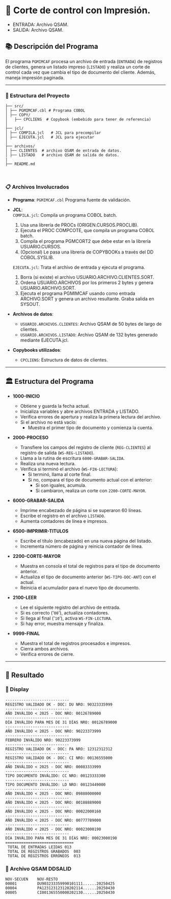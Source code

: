 # 📄 Corte de control con Impresión.
  - ENTRADA: Archivo QSAM. 
  - SALIDA: Archivo QSAM.
## 📚 Descripción del Programa
El programa `PGMIMCAF` procesa un archivo de entrada (`ENTRADA`) de registros de clientes, genera un listado impreso (`LISTADO`) y realiza un corte de control cada vez que cambia el tipo de documento del cliente. Además, maneja impresión paginada.

---

### 🚀 Estructura del Proyecto

```
├── src/
│ ├── PGMIMCAF.cbl # Programa COBOL 
│ ├── COPY/
│   ├── CPCLIENS  # Copybook (embebido para tener de referencia)
│
├── jcl/
│ ├── COMPILA.jcl   # JCL para precompilar
│ ├── EJECUTA.jcl   # JCL para ejecutar
│
├── archivos/
│ ├── CLIENTES  # archivo QSAM de entrada de datos.
│ ├── LISTADO   # archivo QSAM de salida de datos.
|
├── README.md
```
</br>

### 📋 Archivos Involucrados

- **Programa**: `PGMIMCAF.cbl` Programa fuente de validación.
- **JCL**: \
`COMPILA.jcl`: Compila un programa COBOL batch.
  1. Usa una librería de PROCs (ORIGEN.CURSOS.PROCLIB).
  2. Ejecuta el PROC COMPCOTE, que compila un programa COBOL batch.
  3. Compila el programa PGMCORT2 que debe estar en la librería USUARIO.CURSOS.
  4. (Opcional) Le pasa una librería de COPYBOOKs a través del DD COBOL.SYSLIB. 

  `EJECUTA.jcl`: Trata el archivo de entrada y ejecuta el programa.
  1. Borra (si existe) el archivo USUARIO.ARCHIVO.CLIENTES.SORT.
  2. Ordena USUARIO.ARCHIVOS por los primeros 2 bytes y genera USUARIO.ARCHIVO.SORT.
  3. Ejecuta el programa PGMIMCAF usando como entrada ARCHIVO.SORT y 
  genera un archivo resultante. Graba salida en SYSOUT.

- **Archivos de datos**:
  - `USUARIO.ARCHIVOS.CLIENTES`: Archivo QSAM de 50 bytes de largo de clientes. 
  - `USUARIO.ARCHIVOS.LISTADO`: Archivo QSAM de 132 bytes generado mediante EJECUTA.jcl.
- **Copybooks utilizados**:
  - `CPCLIENS`: Estructura de datos de clientes.

---

## 🏛️ Estructura del Programa 

  - **1000-INICIO**
    - Obtiene y guarda la fecha actual.
    - Inicializa variables y abre archivos ENTRADA y LISTADO.
    - Verifica errores de apertura y realiza la primera lectura del archivo.
    - Si el archivo no está vacío:
        - Muestra el primer tipo de documento y comienza la cuenta.
  - **2000-PROCESO**
    - Transfiere los campos del registro de cliente (`REG-CLIENTES`) al registro de salida (`WS-REG-LISTADO`).
    - Llama a la rutina de escritura `6000-GRABAR-SALIDA`.
    - Realiza una nueva lectura.
    - Verifica si terminó el archivo (`WS-FIN-LECTURA`):
        - Si terminó, llama al corte final.
        - Si no, compara el tipo de documento actual con el anterior:
            - Si son iguales, acumula.
            - Si cambiaron, realiza un corte con `2200-CORTE-MAYOR`.

  - **6000-GRABAR-SALIDA**
    - Imprime encabezado de página si se superaron 60 líneas.
    - Escribe el registro en el archivo `LISTADO`.
    - Aumenta contadores de línea e impresos.

  - **6500-IMPRIMIR-TITULOS**
    - Escribe el título (encabezado) en una nueva página del listado.
    - Incrementa número de página y reinicia contador de línea.

  - **2200-CORTE-MAYOR**
    - Muestra en consola el total de registros para el tipo de documento anterior.
    - Actualiza el tipo de documento anterior (`WS-TIPO-DOC-ANT`) con el actual.
    - Reinicia el acumulador para el nuevo tipo de documento.

  - **2100-LEER**
    - Lee el siguiente registro del archivo de entrada.
    - Si es correcto ('`00`'), actualiza contadores.
    - Si llega al final ('`10`'), activa `WS-FIN-LECTURA`.
    - Si hay error, muestra mensaje y finaliza.

  - **9999-FINAL**
    - Muestra el total de registros procesados e impresos.
    - Cierra ambos archivos.
    - Verifica errores de cierre.

---

## 🎯 Resultado

### 💬 Display 
```text
----------------------------         
REGISTRO VALIDADO OK - DOC: DU NRO: 90323335999
----------------------------         
AÑO INVÁLIDO < 2025 - DOC NRO: 00126789000     
----------------------------         
DÍA INVÁLIDO PARA MES DE 31 DÍAS NRO: 00126789000        
----------------------------         
AÑO INVÁLIDO < 2025 - DOC NRO: 90223373999     
----------------------------         
FEBRERO INVÁLIDO NRO: 90223373999    
----------------------------         
REGISTRO VALIDADO OK - DOC: PA NRO: 12312312312
----------------------------         
REGISTRO VALIDADO OK - DOC: CI NRO: 00136555000
----------------------------         
AÑO INVÁLIDO < 2025 - DOC NRO: 00083333999     
----------------------------         
TIPO DOCUMENTO INVÁLIDO: CC NRO: 00123333300   
----------------------------         
TIPO DOCUMENTO INVÁLIDO: LD NRO: 00123449000   
----------------------------         
AÑO INVÁLIDO < 2025 - DOC NRO: 09888000000     
----------------------------         
AÑO INVÁLIDO < 2025 - DOC NRO: 00188889000     
----------------------------         
AÑO INVÁLIDO < 2025 - DOC NRO: 00022000160     
----------------------------         
AÑO INVÁLIDO < 2025 - DOC NRO: 00777789000     
----------------------------         
AÑO INVÁLIDO < 2025 - DOC NRO: 00023000190     
----------------------------         
DÍA INVÁLIDO PARA MES DE 31 DÍAS NRO: 00023000190        
==============================       
 TOTAL DE ENTRADAS LEIDAS 013        
 TOTAL DE REGISTROS GRABADOS  003    
 TOTAL DE REGISTROS ERRÓNEOS  013 
```
### 💾 Archivo QSAM DDSALID 
```TEXT
NOV-SECUEN    NOV-RESTO
00001         DU903233359990101111......20250425
00004         PA123123123120202114......20250430
00005         CI001365550000202130......20250430
```